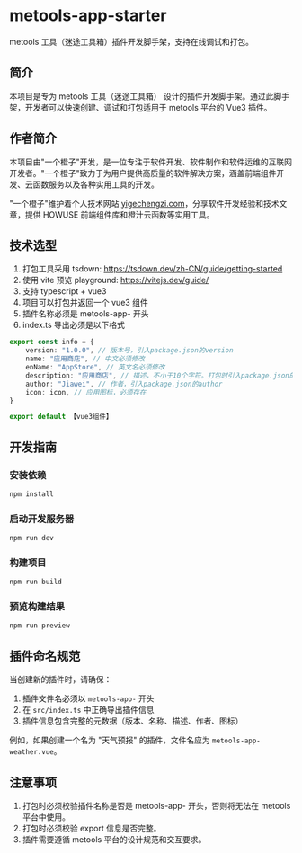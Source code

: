 # metools-app-starter

metools 工具（迷途工具箱）插件开发脚手架，支持在线调试和打包。

## 简介

本项目是专为 metools 工具（迷途工具箱） 设计的插件开发脚手架。通过此脚手架，开发者可以快速创建、调试和打包适用于 metools 平台的 Vue3 插件。

## 作者简介

本项目由"一个橙子"开发，是一位专注于软件开发、软件制作和软件运维的互联网开发者。"一个橙子"致力于为用户提供高质量的软件解决方案，涵盖前端组件开发、云函数服务以及各种实用工具的开发。

"一个橙子"维护着个人技术网站 [yigechengzi.com](https://yigechengzi.com/)，分享软件开发经验和技术文章，提供 HOWUSE 前端组件库和橙汁云函数等实用工具。

## 技术选型

1. 打包工具采用 tsdown: https://tsdown.dev/zh-CN/guide/getting-started
2. 使用 vite 预览 playground: https://vitejs.dev/guide/
3. 支持 typescript + vue3
4. 项目可以打包并返回一个 vue3 组件
5. 插件名称必须是 metools-app- 开头
6. index.ts 导出必须是以下格式

```typescript
export const info = {
    version: "1.0.0", // 版本号，引入package.json的version
    name: "应用商店", // 中文必须修改
    enName: "AppStore", // 英文名必须修改
    description: "应用商店", // 描述，不小于10个字符。打包时引入package.json的description
    author: "Jiawei", // 作者，引入package.json的author
    icon: icon, // 应用图标，必须存在
}

export default 【vue3组件】
```

## 开发指南

### 安装依赖

```bash
npm install
```

### 启动开发服务器

```bash
npm run dev
```

### 构建项目

```bash
npm run build
```

### 预览构建结果

```bash
npm run preview
```

## 插件命名规范

当创建新的插件时，请确保：

1. 插件文件名必须以 `metools-app-` 开头
2. 在 `src/index.ts` 中正确导出插件信息
3. 插件信息包含完整的元数据（版本、名称、描述、作者、图标）

例如，如果创建一个名为 "天气预报" 的插件，文件名应为 `metools-app-weather.vue`。

## 注意事项

1. 打包时必须校验插件名称是否是 metools-app- 开头，否则将无法在 metools 平台中使用。
2. 打包时必须校验 export 信息是否完整。
3. 插件需要遵循 metools 平台的设计规范和交互要求。